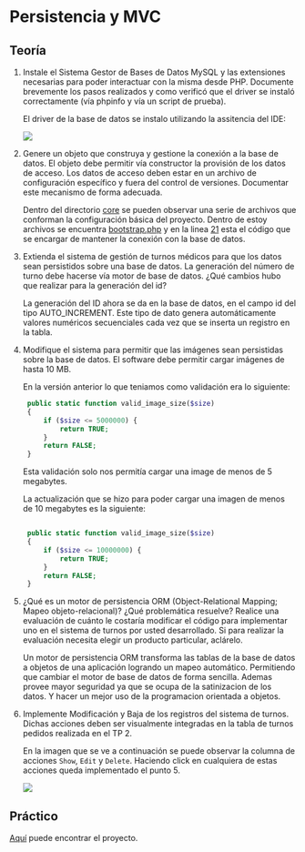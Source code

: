 # Persistencia y MVC

## Teoría

1. Instale el Sistema Gestor de Bases de Datos MySQL y las extensiones necesarias para poder interactuar con la misma desde PHP. Documente brevemente los pasos realizados y como verificó que el driver se instaló correctamente (vía phpinfo y vía un script de prueba).

   El driver de la base de datos se instalo utilizando la assitencia del IDE:
   
   ![](https://github.com/mjuanico/paw-tp4/blob/master/docs/images/MySQL_driver.png)

2. Genere un objeto que construya y gestione la conexión a la base de datos. El objeto debe permitir vía constructor la provisión de los datos de acceso. Los datos de acceso deben estar en un archivo de configuración específico y fuera del control de versiones. Documentar este mecanismo de forma adecuada.

    Dentro del directorio [core](https://github.com/mjuanico/paw-tp4/tree/master/app_tp4/core) se pueden observar una serie de archivos que conforman la configuración básica del proyecto. Dentro de estoy archivos se encuentra [bootstrap.php](https://github.com/mjuanico/paw-tp4/blob/master/app_tp4/core/bootstrap.php) y en la linea [21](https://github.com/mjuanico/paw-tp4/blob/2e00f9184c1a5bb0e8db0e586927d0a26fb6745d/app_tp4/core/bootstrap.php#L21) esta el código que se encargar de mantener la conexión con la base de datos.

3. Extienda el sistema de gestión de turnos médicos para que los datos sean persistidos sobre una base de datos. La generación del número de turno debe hacerse vía motor de base de datos. ¿Qué cambios hubo que realizar para la generación del id?

   La generación del ID ahora se da en la base de datos, en el campo id del tipo AUTO_INCREMENT. Este tipo de dato genera automáticamente valores numéricos secuenciales cada vez que se inserta un registro en la tabla.

4. Modifique el sistema para permitir que las imágenes sean persistidas sobre la base de datos. El software debe permitir cargar imágenes de hasta 10 MB.

   En la versión anterior lo que teniamos como validación era lo siguiente:
   
   ```php
    public static function valid_image_size($size)
    {
        if ($size <= 5000000) {
            return TRUE;
        }
        return FALSE;
    }
   ```
   
   Esta validación solo nos permitía cargar una image de menos de 5 megabytes.
   
   La actualización que se hizo para poder cargar una imagen de menos de 10 megabytes es la siguiente:
   
   ```php
   
    public static function valid_image_size($size)
    {
        if ($size <= 10000000) {
            return TRUE;
        }
        return FALSE;
    }
   ```

5. ¿Qué es un motor de persistencia ORM (Object-Relational Mapping; Mapeo objeto-relacional)? ¿Qué problemática resuelve? Realice una evaluación de cuánto le costaría modificar el código para implementar uno en el sistema de turnos por usted desarrollado. Si para realizar la evaluación necesita elegir un producto particular, aclárelo.

   Un motor de persistencia ORM transforma las tablas de la base de datos a objetos de una aplicación logrando un mapeo automático. 
   Permitiendo que cambiar el motor de base de datos de forma sencilla. Ademas provee mayor seguridad ya que se ocupa de la satinizacion de los datos. Y hacer un mejor uso de la programacion orientada a objetos.

6. Implemente Modificación y Baja de los registros del sistema de turnos. Dichas acciones deben ser visualmente integradas en la tabla de turnos pedidos realizada en el TP 2.

   En la imagen que se ve a continuación se puede observar la columna de acciones `Show`, `Edit` y `Delete`. Haciendo click en cualquiera de estas acciones queda implementado el punto 5.
   
   ![](https://github.com/mjuanico/paw-tp4/blob/master/docs/images/CRUD.png)
   
## Práctico

[Aquí](https://github.com/nisevi/paw/tree/master/trabajos_practicos/PAW_TP4_MVC/app_tp4) puede encontrar el proyecto.

